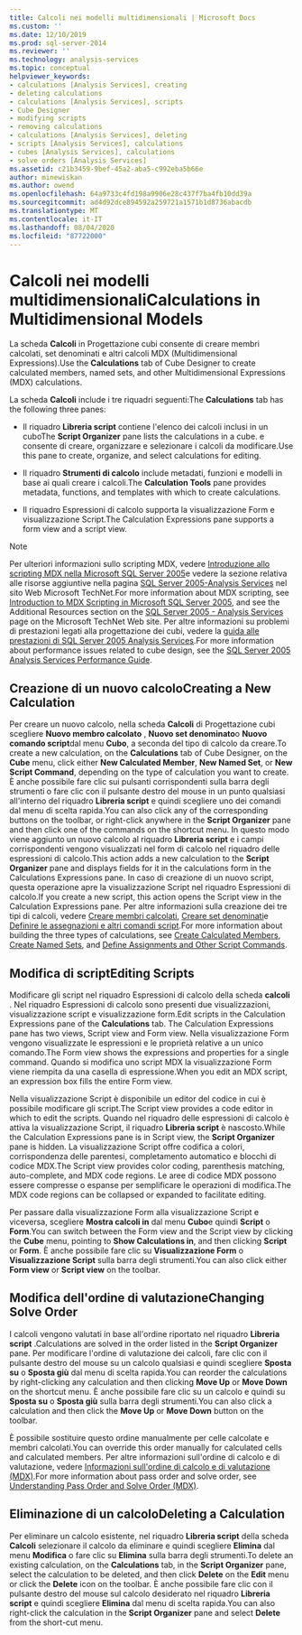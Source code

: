 ```yaml
---
title: Calcoli nei modelli multidimensionali | Microsoft Docs
ms.custom: ''
ms.date: 12/10/2019
ms.prod: sql-server-2014
ms.reviewer: ''
ms.technology: analysis-services
ms.topic: conceptual
helpviewer_keywords:
- calculations [Analysis Services], creating
- deleting calculations
- calculations [Analysis Services], scripts
- Cube Designer
- modifying scripts
- removing calculations
- calculations [Analysis Services], deleting
- scripts [Analysis Services], calculations
- cubes [Analysis Services], calculations
- solve orders [Analysis Services]
ms.assetid: c21b3459-9bef-45a2-aba5-c992eba5b66e
author: minewiskan
ms.author: owend
ms.openlocfilehash: 64a9733c4fd198a9906e28c437f7ba4fb10dd39a
ms.sourcegitcommit: ad4d92dce894592a259721a1571b1d8736abacdb
ms.translationtype: MT
ms.contentlocale: it-IT
ms.lasthandoff: 08/04/2020
ms.locfileid: "87722000"
---
```

# <a name="calculations-in-multidimensional-models"></a><span data-ttu-id="83a82-102">Calcoli nei modelli multidimensionali</span><span class="sxs-lookup"><span data-stu-id="83a82-102">Calculations in Multidimensional Models</span></span>
  <span data-ttu-id="83a82-103">La scheda **Calcoli** in Progettazione cubi consente di creare membri calcolati, set denominati e altri calcoli MDX (Multidimensional Expressions).</span><span class="sxs-lookup"><span data-stu-id="83a82-103">Use the **Calculations** tab of Cube Designer to create calculated members, named sets, and other Multidimensional Expressions (MDX) calculations.</span></span>  
  
 <span data-ttu-id="83a82-104">La scheda **Calcoli** include i tre riquadri seguenti:</span><span class="sxs-lookup"><span data-stu-id="83a82-104">The **Calculations** tab has the following three panes:</span></span>  
  
-   <span data-ttu-id="83a82-105">Il riquadro **Libreria script** contiene l'elenco dei calcoli inclusi in un cubo</span><span class="sxs-lookup"><span data-stu-id="83a82-105">The **Script Organizer** pane lists the calculations in a cube.</span></span> <span data-ttu-id="83a82-106">e consente di creare, organizzare e selezionare i calcoli da modificare.</span><span class="sxs-lookup"><span data-stu-id="83a82-106">Use this pane to create, organize, and select calculations for editing.</span></span>  
  
-   <span data-ttu-id="83a82-107">Il riquadro **Strumenti di calcolo** include metadati, funzioni e modelli in base ai quali creare i calcoli.</span><span class="sxs-lookup"><span data-stu-id="83a82-107">The **Calculation Tools** pane provides metadata, functions, and templates with which to create calculations.</span></span>  
  
-   <span data-ttu-id="83a82-108">Il riquadro Espressioni di calcolo supporta la visualizzazione Form e visualizzazione Script.</span><span class="sxs-lookup"><span data-stu-id="83a82-108">The Calculation Expressions pane supports a form view and a script view.</span></span>  
  
> [!NOTE]  
>  <span data-ttu-id="83a82-109">Per ulteriori informazioni sullo scripting MDX, vedere [Introduzione allo scripting MDX nella Microsoft SQL Server 2005](https://go.microsoft.com/fwlink/?LinkId=81892)e vedere la sezione relativa alle risorse aggiuntive nella pagina [SQL Server 2005-Analysis Services](https://go.microsoft.com/fwlink/?LinkId=80853) nel sito Web Microsoft TechNet.</span><span class="sxs-lookup"><span data-stu-id="83a82-109">For more information about MDX scripting, see [Introduction to MDX Scripting in Microsoft SQL Server 2005](https://go.microsoft.com/fwlink/?LinkId=81892), and see the Additional Resources section on the [SQL Server 2005 - Analysis Services](https://go.microsoft.com/fwlink/?LinkId=80853) page on the Microsoft TechNet Web site.</span></span> <span data-ttu-id="83a82-110">Per altre informazioni su problemi di prestazioni legati alla progettazione dei cubi, vedere la [guida alle prestazioni di SQL Server 2005 Analysis Services](https://download.microsoft.com/download/8/5/e/85eea4fa-b3bb-4426-97d0-7f7151b2011c/ssas2005perfguide.doc).</span><span class="sxs-lookup"><span data-stu-id="83a82-110">For more information about performance issues related to cube design, see the [SQL Server 2005 Analysis Services Performance Guide](https://download.microsoft.com/download/8/5/e/85eea4fa-b3bb-4426-97d0-7f7151b2011c/ssas2005perfguide.doc).</span></span>  
  
## <a name="creating-a-new-calculation"></a><span data-ttu-id="83a82-111">Creazione di un nuovo calcolo</span><span class="sxs-lookup"><span data-stu-id="83a82-111">Creating a New Calculation</span></span>  
 <span data-ttu-id="83a82-112">Per creare un nuovo calcolo, nella scheda **Calcoli** di Progettazione cubi scegliere **Nuovo membro calcolato** , **Nuovo set denominato**o **Nuovo comando script**dal menu **Cubo**, a seconda del tipo di calcolo da creare.</span><span class="sxs-lookup"><span data-stu-id="83a82-112">To create a new calculation, on the **Calculations** tab of Cube Designer, on the **Cube** menu, click either **New Calculated Member**, **New Named Set**, or **New Script Command**, depending on the type of calculation you want to create.</span></span> <span data-ttu-id="83a82-113">È anche possibile fare clic sui pulsanti corrispondenti sulla barra degli strumenti o fare clic con il pulsante destro del mouse in un punto qualsiasi all'interno del riquadro **Libreria script** e quindi scegliere uno dei comandi dal menu di scelta rapida.</span><span class="sxs-lookup"><span data-stu-id="83a82-113">You can also click any of the corresponding buttons on the toolbar, or right-click anywhere in the **Script Organizer** pane and then click one of the commands on the shortcut menu.</span></span> <span data-ttu-id="83a82-114">In questo modo viene aggiunto un nuovo calcolo al riquadro **Libreria script** e i campi corrispondenti vengono visualizzati nel form di calcolo nel riquadro delle espressioni di calcolo.</span><span class="sxs-lookup"><span data-stu-id="83a82-114">This action adds a new calculation to the **Script Organizer** pane and displays fields for it in the calculations form in the Calculations Expressions pane.</span></span> <span data-ttu-id="83a82-115">In caso di creazione di un nuovo script, questa operazione apre la visualizzazione Script nel riquadro Espressioni di calcolo.</span><span class="sxs-lookup"><span data-stu-id="83a82-115">If you create a new script, this action opens the Script view in the Calculation Expressions pane.</span></span> <span data-ttu-id="83a82-116">Per altre informazioni sulla creazione dei tre tipi di calcoli, vedere [Creare membri calcolati](create-calculated-members.md), [Creare set denominati](create-named-sets.md)e [Definire le assegnazioni e altri comandi script](define-assignments-and-other-script-commands.md).</span><span class="sxs-lookup"><span data-stu-id="83a82-116">For more information about building the three types of calculations, see [Create Calculated Members](create-calculated-members.md), [Create Named Sets](create-named-sets.md), and [Define Assignments and Other Script Commands](define-assignments-and-other-script-commands.md).</span></span>  
  
## <a name="editing-scripts"></a><span data-ttu-id="83a82-117">Modifica di script</span><span class="sxs-lookup"><span data-stu-id="83a82-117">Editing Scripts</span></span>  
 <span data-ttu-id="83a82-118">Modificare gli script nel riquadro Espressioni di calcolo della scheda **calcoli** . Nel riquadro Espressioni di calcolo sono presenti due visualizzazioni, visualizzazione script e visualizzazione form.</span><span class="sxs-lookup"><span data-stu-id="83a82-118">Edit scripts in the Calculation Expressions pane of the **Calculations** tab. The Calculation Expressions pane has two views, Script view and Form view.</span></span> <span data-ttu-id="83a82-119">Nella visualizzazione Form vengono visualizzate le espressioni e le proprietà relative a un unico comando.</span><span class="sxs-lookup"><span data-stu-id="83a82-119">The Form view shows the expressions and properties for a single command.</span></span> <span data-ttu-id="83a82-120">Quando si modifica uno script MDX la visualizzazione Form viene riempita da una casella di espressione.</span><span class="sxs-lookup"><span data-stu-id="83a82-120">When you edit an MDX script, an expression box fills the entire Form view.</span></span>  
  
 <span data-ttu-id="83a82-121">Nella visualizzazione Script è disponibile un editor del codice in cui è possibile modificare gli script.</span><span class="sxs-lookup"><span data-stu-id="83a82-121">The Script view provides a code editor in which to edit the scripts.</span></span> <span data-ttu-id="83a82-122">Quando nel riquadro delle espressioni di calcolo è attiva la visualizzazione Script, il riquadro **Libreria script** è nascosto.</span><span class="sxs-lookup"><span data-stu-id="83a82-122">While the Calculation Expressions pane is in Script view, the **Script Organizer** pane is hidden.</span></span> <span data-ttu-id="83a82-123">La visualizzazione Script offre codifica a colori, corrispondenza delle parentesi, completamento automatico e blocchi di codice MDX.</span><span class="sxs-lookup"><span data-stu-id="83a82-123">The Script view provides color coding, parenthesis matching, auto-complete, and MDX code regions.</span></span> <span data-ttu-id="83a82-124">Le aree di codice MDX possono essere compresse o espanse per semplificare le operazioni di modifica.</span><span class="sxs-lookup"><span data-stu-id="83a82-124">The MDX code regions can be collapsed or expanded to facilitate editing.</span></span>  
  
 <span data-ttu-id="83a82-125">Per passare dalla visualizzazione Form alla visualizzazione Script e viceversa, scegliere **Mostra calcoli in** dal menu **Cubo**e quindi **Script** o **Form**.</span><span class="sxs-lookup"><span data-stu-id="83a82-125">You can switch between the Form view and the Script view by clicking the **Cube** menu, pointing to **Show Calculations in**, and then clicking **Script** or **Form**.</span></span> <span data-ttu-id="83a82-126">È anche possibile fare clic su **Visualizzazione Form** o **Visualizzazione Script** sulla barra degli strumenti.</span><span class="sxs-lookup"><span data-stu-id="83a82-126">You can also click either **Form view** or **Script view** on the toolbar.</span></span>  
  
## <a name="changing-solve-order"></a><span data-ttu-id="83a82-127">Modifica dell'ordine di valutazione</span><span class="sxs-lookup"><span data-stu-id="83a82-127">Changing Solve Order</span></span>  
 <span data-ttu-id="83a82-128">I calcoli vengono valutati in base all'ordine riportato nel riquadro **Libreria script** .</span><span class="sxs-lookup"><span data-stu-id="83a82-128">Calculations are solved in the order listed in the **Script Organizer** pane.</span></span> <span data-ttu-id="83a82-129">Per modificare l'ordine di valutazione dei calcoli, fare clic con il pulsante destro del mouse su un calcolo qualsiasi e quindi scegliere **Sposta su** o **Sposta giù** dal menu di scelta rapida.</span><span class="sxs-lookup"><span data-stu-id="83a82-129">You can reorder the calculations by right-clicking any calculation and then clicking **Move Up** or **Move Down** on the shortcut menu.</span></span> <span data-ttu-id="83a82-130">È anche possibile fare clic su un calcolo e quindi su **Sposta su** o **Sposta giù** sulla barra degli strumenti.</span><span class="sxs-lookup"><span data-stu-id="83a82-130">You can also click a calculation and then click the **Move Up** or **Move Down** button on the toolbar.</span></span>  
  
 <span data-ttu-id="83a82-131">È possibile sostituire questo ordine manualmente per celle calcolate e membri calcolati.</span><span class="sxs-lookup"><span data-stu-id="83a82-131">You can override this order manually for calculated cells and calculated members.</span></span> <span data-ttu-id="83a82-132">Per altre informazioni sull'ordine di calcolo e di valutazione, vedere [Informazioni sull'ordine di calcolo e di valutazione &#40;MDX&#41;](mdx/mdx-data-manipulation-understanding-pass-order-and-solve-order.md).</span><span class="sxs-lookup"><span data-stu-id="83a82-132">For more information about pass order and solve order, see [Understanding Pass Order and Solve Order &#40;MDX&#41;](mdx/mdx-data-manipulation-understanding-pass-order-and-solve-order.md).</span></span>  
  
## <a name="deleting-a-calculation"></a><span data-ttu-id="83a82-133">Eliminazione di un calcolo</span><span class="sxs-lookup"><span data-stu-id="83a82-133">Deleting a Calculation</span></span>  
 <span data-ttu-id="83a82-134">Per eliminare un calcolo esistente, nel riquadro **Libreria script** della scheda **Calcoli** selezionare il calcolo da eliminare e quindi scegliere **Elimina** dal menu **Modifica** o fare clic su **Elimina** sulla barra degli strumenti.</span><span class="sxs-lookup"><span data-stu-id="83a82-134">To delete an existing calculation, on the **Calculations** tab, in the **Script Organizer** pane, select the calculation to be deleted, and then click **Delete** on the **Edit** menu or click the **Delete** icon on the toolbar.</span></span> <span data-ttu-id="83a82-135">È anche possibile fare clic con il pulsante destro del mouse sul calcolo desiderato nel riquadro **Libreria script** e quindi scegliere **Elimina** dal menu di scelta rapida.</span><span class="sxs-lookup"><span data-stu-id="83a82-135">You can also right-click the calculation in the **Script Organizer** pane and select **Delete** from the short-cut menu.</span></span>  
  
  
